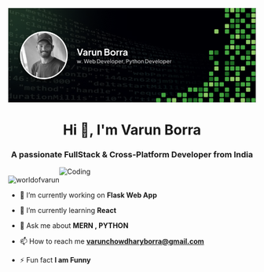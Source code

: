 <img align="center" src="/BANNER.png"/>

<h1 align="center"> Hi 👋, I'm Varun Borra</h1>
<h3 align="center">A passionate FullStack & Cross-Platform Developer from India</h3>


<img align="right" alt="Coding" width="400" src="https://cdn.dribbble.com/users/1162077/screenshots/3848914/programmer.gif">


<p align="left"> <img src="https://komarev.com/ghpvc/?username=worldofvarun&label=Profile%20views&color=0e75b6&style=flat" alt="worldofvarun" /> </p>


- 🔭 I’m currently working on **Flask Web App**

- 🌱 I’m currently learning **React**

- 💬 Ask me about **MERN , PYTHON**

- 📫 How to reach me **varunchowdharyborra@gmail.com**

- ⚡ Fun fact **I am Funny**

